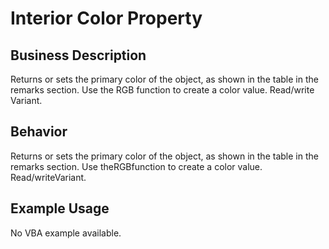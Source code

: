 # Interior Color Property

## Business Description
Returns or sets the primary color of the object, as shown in the table in the remarks section. Use the RGB function to create a color value. Read/write Variant.

## Behavior
Returns or sets the primary color of the object, as shown in the table in the remarks section. Use theRGBfunction to create a color value. Read/writeVariant.

## Example Usage
No VBA example available.